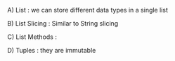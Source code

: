 A) List : we can store different data types in a single list

B) List Slicing : Similar to String slicing

C) List Methods : 

D) Tuples : they are immutable